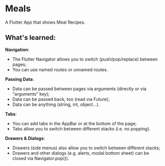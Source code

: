 # Meals

A Flutter App that shows Meal Recipes.

## What's learned:

**Navigation**:
- The Flutter Navigator allows you to switch (push/pop/replace) between pages;
- You can use named routes or unnamed routes.

**Passing Data**:
- Data can be passed between pages via arguments (directly or via "arguments" key);
- Data can be passed back, too (read via Future);
- Data can be anything (string, int, object...).

**Tabs**:
- You can add tabs in the AppBar or at the bottom of the page;
- Tabs allow you to switch between different stacks (i.e. no popping).

**Drawers & Dialogs**:
- Drawers (side menus) also allow you to switch between different stacks;
- Drawers and other dialogs (e.g. alerts, modal bottom sheet) can be closed via Navigator.pop()).
